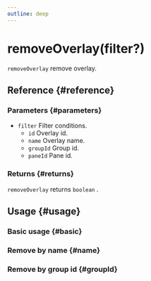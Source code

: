 ```yaml
---
outline: deep
---
```


# removeOverlay(filter?)
`removeOverlay` remove overlay.

## Reference {#reference}
<!-- @include: @/@views/api/references/instance/removeOverlay.md -->

### Parameters {#parameters}
- `filter` Filter conditions.
  - `id` Overlay id.
  - `name` Overlay name.
  - `groupId` Group id.
  - `paneId` Pane id.

### Returns {#returns}
`removeOverlay` returns `boolean` .

## Usage {#usage}
<script setup>
import RemoveOverlayBasic from '../../../@views/api/samples/removeOverlay-basic/index.vue'
import RemoveOverlayName from '../../../@views/api/samples/removeOverlay-name/index.vue'
import RemoveOverlayGroupId from '../../../@views/api/samples/removeOverlay-groupId/index.vue'
</script>

### Basic usage {#basic}
<RemoveOverlayBasic/>

### Remove by name {#name}
<RemoveOverlayName/>

### Remove by group id {#groupId}
<RemoveOverlayGroupId/>